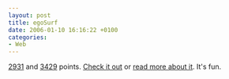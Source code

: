 ```yaml
---
layout: post
title: egoSurf
date: 2006-01-10 16:16:22 +0100
categories:
- Web
---
```

<p><a href="http://www.egosurf.org/search.php?search=kitsched&resource=www.rusiczki.net&e-g=1&c-g=.com&c-y=.com&c-m=.com&ds=1">2931</a> and <a href="http://www.egosurf.org/search.php?search=rusiczki&resource=www.rusiczki.net&e-g=1&c-g=.com&c-y=.com&c-m=.com&ds=1">3429</a> points. <a href="http://www.egosurf.org">Check it out</a> or <a href="http://downloadsquad.com/2006/01/10/ego-surf-know-your-place/">read more about it</a>. It's fun.</p>

